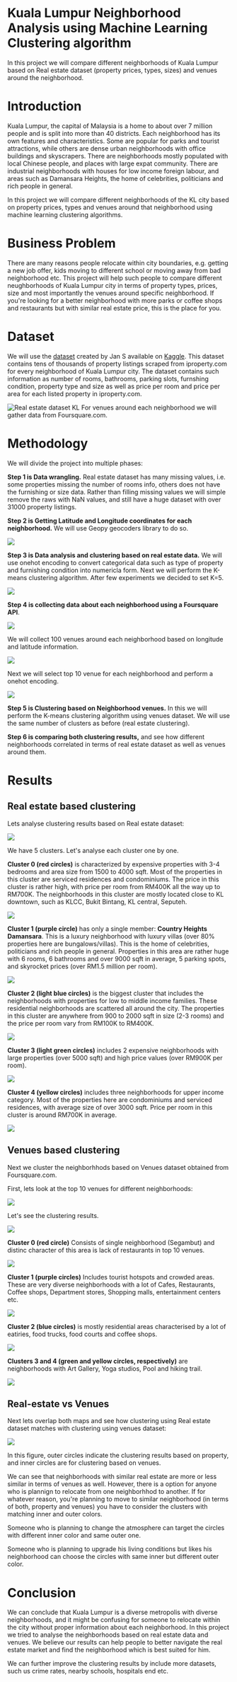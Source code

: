 # Kuala Lumpur Neighborhood Analysis using Machine Learning Clustering algorithm
In this project we will compare different neighborhoods of Kuala Lumpur based on Real estate dataset (property prices, types, sizes) and venues around the neighborhood.

# Introduction

Kuala Lumpur, the capital of Malaysia is a home to about over 7 million people and is split into more than 40 districts. Each neighborhood has its own features and characteristics. Some are popular for parks and tourist attractions, while others are dense urban neighborhoods with office buildings and skyscrapers. There are neighborhoods mostly populated with local Chinese people, and places with large expat community.
There are industrial neighborhoods with houses for low income foreign labour, and areas such as Damansara Heights, the home of celebrities, politicians and rich people in general.

In this project we will compare different neighborhoods of the KL city based on property prices, types and venues around that neighborhood using machine learning clustering algorithms.

# Business Problem

There are many reasons people relocate within city boundaries, e.g. getting a new job offer, kids moving to different school or moving away from bad neighborhood etc. This project will help such people to compare different neughborhoods of Kuala Lumpur city in terms of property types, prices, size and most importantly the venues around specific neighborhood. If you're looking for a better neighborhood with more parks or coffee shops and restaurants but with similar real estate price, this is the place for you.

# Dataset
We will use the [dataset](https://www.kaggle.com/dragonduck/property-listing-analysis) created by Jan S available on [Kaggle](https://www.kaggle.com).
This dataset contains tens of thousands of property listings scraped from iproperty.com for every neighborhood of Kuala Lumpur city.
The dataset contains such information as number of rooms, bathrooms, parking slots, furnshing condition, property type and size as well as price per room and price per area for each listed property in iproperty.com.

![Real estate dataset KL](images/figure1.png)
For venues around each neighborhood we will gather data from Foursquare.com.

# Methodology
We will divide the project into multiple phases:

<b>Step 1 is Data wrangling.</b> Real estate dataset has many missing values, i.e. some properties missing the number of rooms info, others does not have the furnishing or size data. Rather than filling missing values we will simple remove the raws with NaN values, and still have a huge dataset with over 31000 property listings.

<b>Step 2 is Getting Latitude and Longitude coordinates for each  neighborhood.</b> We will use Geopy geocoders library to do so.

![](/images/figure2.png)

<b>Step 3 is Data analysis and clustering based on real estate data.</b> We will use onehot encoding to convert categorical data such as type of property and furnishing condition into numericla form. Next we will perform the K-means clustering algorithm. After few experiments we decided to set K=5.

![](/images/figure2a.png)

<b>Step 4 is collecting data about each neighborhood using a Foursquare API</b>.
  
![](/images/figure3.png)

We will collect 100 venues around each neighborhood based on longitude and latitude information.

![](/images/figure3a.png)

Next we will select top 10 venue for each neighborhood and perform a onehot encoding.

![](/images/figure3b.png)

<b>Step 5 is Clustering based on Neighborhood venues.</b> 
In this we will perform the K-means clustering algorithm using venues dataset. We will use the same number of clusters as before (real estate clustering). 

<b>Step 6 is comparing both clustering results,</b> 
and see how different neighborhoods correlated in terms of real estate dataset as well as venues around them. 

# Results
## Real estate based clustering 

Lets analyse clustering results based on Real estate dataset:

![](/images/figure4.png)

We have 5 clusters. Let's analyse each cluster one by one.

<b>Cluster 0 (red circles)</b> is characterized by expensive properties with 3-4 bedrooms and area size from 1500 to 4000 sqft. Most of the properties in this cluster are serviced residences and condominiums.  The price in this cluster is rather high, with price per room from RM400K all the way up to RM700K. The neighborhoods in this cluster are mostly located close to KL downtown, such as KLCC, Bukit Bintang, KL central, Seputeh.

![](/images/figure5.png)

<b>Cluster 1 (purple circle)</b> has only a single member: 
<b>Country Heights Damansara</b>. 
This is a luxury neighborhood with luxury villas (over 80% properties here are bungalows/villas). This is the home of celebrities, politicians and rich people in general. Properties in this area are rather huge with 6 rooms, 6 bathrooms and over 9000 sqft in average, 5 parking spots, and skyrocket prices (over RM1.5 million per room). 

![](/images/figure6.png)

<b>Cluster 2 (light blue circles)</b> 
is the biggest cluster that includes the neighborhoods with properties for low to middle income families. These residential neighborhoods are scattered all around the city. The properties in this cluster are anywhere from 900 to 2000 sqft in size (2-3 rooms) and the price per room vary from RM100K to RM400K. 

![](/images/figure7.png)

<b>Cluster 3 (light green circles)</b> 
includes 2 expensive neighborhoods with large properties (over 5000 sqft) and high price values (over RM900K per room). 

![](/images/figure8.png)

<b>Cluster 4 (yellow circles)</b> 
includes three neighborhoods for upper income category. Most of the properties here are condominiums and serviced residences, with average size of over 3000 sqft. Price per room in this cluster is around RM700K in average. 

![](/images/figure9.png)

## Venues based clustering

Next we cluster the neighborhhods based on Venues dataset obtained from Foursquare.com.

First, lets look at the top 10 venues for different neighborhoods:

![](/images/figure10.png)

Let's see the clustering results. 

![](/images/figure10a.png)

<b>Cluster 0 (red circle)</b>
Consists of single neighborhood (Segambut) and distinc character of this area is lack of restaurants in top 10 venues.

![](/images/figure10b.png)

<b>Cluster 1 (purple circles)</b> 
Includes tourist hotspots and crowded areas. These are very diverse neighborhoods with a lot of Cafes, Restaurants, Coffee shops, Department stores, Shopping malls, entertainment centers etc. 

![](/images/figure10c.png)

<b>Cluster 2 (blue circles)</b>
is mostly residential areas characterised by a lot of eatiries, food trucks, food courts and coffee shops. 

![](/images/figure10d.png)

<b>Clusters 3 and 4 (green and yellow circles, respectively)</b>
are neighborhoods with Art Gallery, Yoga studios, Pool and hiking trail. 

![](/images/figure10e.png)

## Real-estate vs Venues
Next lets overlap both maps and see how clustering using Real estate dataset matches with clustering using venues dataset:

![](/images/figure11.png)

In this figure, outer circles indicate the clustering results based on property, and inner circles are for clustering based on venues. 

We can see that neighborhoods with similar real estate are more or less similar in terms of venues as well. 
However, there is a option for anyone who is plannign to relocate from one neighborhhod to another.
If for whatever reason, you're planning to move to similar neighborhood (in terms of both, property and venues) you have to consider the clusters with matching inner and outer colors. 

Someone who is planning to change the atmosphere can target the circles with different inner color and same outer one.

Someone who is planning to upgrade his living conditions but likes his neighborhood can choose the circles with same inner but different outer color.

# Conclusion
We can conclude that Kuala Lumpur is a diverse metropolis with diverse neighborhoods, and it might be confusing for someone to relocate within the city without proper information about each neighborhood. In this project we tried to analyse the neighborhoods based on real estate data and venues. We believe our results can help people to better navigate the real estate market and find the neighborhood which is best suited for him. 

We can further improve the clustering results by include more datasets, such us crime rates, nearby schools, hospitals end etc.
